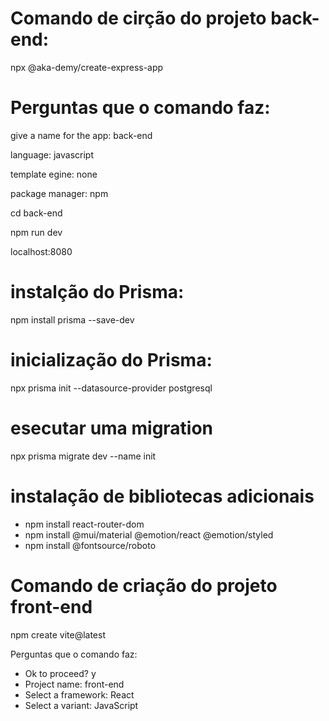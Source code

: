 # Comando de cirção do projeto back-end:

npx @aka-demy/create-express-app

# Perguntas que o comando faz:

give a name for the app: back-end

language: javascript

template egine: none

package manager: npm

cd back-end

npm run dev

localhost:8080

# instalção do Prisma:

npm install prisma --save-dev

# inicialização do Prisma:
npx prisma init --datasource-provider postgresql

# esecutar uma migration
npx prisma migrate dev --name init

# instalação de bibliotecas adicionais
* npm install react-router-dom
* npm install @mui/material @emotion/react @emotion/styled
* npm install @fontsource/roboto
# Comando de criação do projeto front-end
npm create vite@latest

Perguntas que o comando faz:
* Ok to proceed? y
* Project name: front-end
* Select a framework: React
* Select a variant: JavaScript
